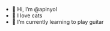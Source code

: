 - 👋 Hi, I’m @apinyol
- 👀 I love cats
- 🌱 I’m currently learning to play guitar

<!---
apinyol/apinyol is a ✨ special ✨ repository because its `README.md` (this file) appears on your GitHub profile.
You can click the Preview link to take a look at your changes.
--->
